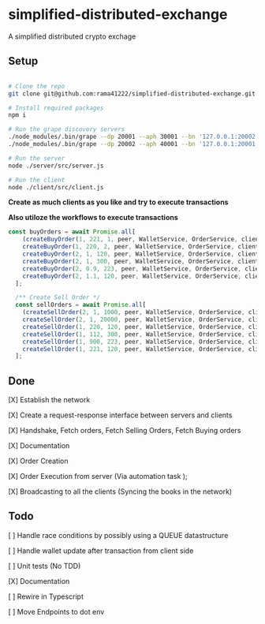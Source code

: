 # simplified-distributed-exchange
A simplified distributed crypto exchage

## Setup
```bash

# Clone the repo
git clone git@github.com:rama41222/simplified-distributed-exchange.git

# Install required packages
npm i

# Run the grape discovery servers
./node_modules/.bin/grape --dp 20001 --aph 30001 --bn '127.0.0.1:20002'
./node_modules/.bin/grape --dp 20002 --aph 40001 --bn '127.0.0.1:20001'

# Run the server
node ./server/src/server.js 

# Run the client
node ./client/src/client.js 
```

**Create as much clients as you like and try to execute transactions**

**Also utiloze the workflows to execute transactions**

```javascript
const buyOrders = await Promise.all[
    (createBuyOrder(1, 221, 1, peer, WalletService, OrderService, clientName),
    createBuyOrder(1, 220, 2, peer, WalletService, OrderService, clientName),
    createBuyOrder(2, 1, 120, peer, WalletService, OrderService, clientName),
    createBuyOrder(2, 1, 300, peer, WalletService, OrderService, clientName),
    createBuyOrder(2, 0.9, 223, peer, WalletService, OrderService, clientName),
    createBuyOrder(2, 1.1, 120, peer, WalletService, OrderService, clientName))
  ];

  /** Create Sell Order */
  const sellOrders = await Promise.all[
    (createSellOrder(2, 1, 1000, peer, WalletService, OrderService, clientName),
    createSellOrder(2, 1, 20000, peer, WalletService, OrderService, clientName),
    createSellOrder(1, 220, 120, peer, WalletService, OrderService, clientName),
    createSellOrder(1, 112, 300, peer, WalletService, OrderService, clientName),
    createSellOrder(1, 900, 223, peer, WalletService, OrderService, clientName),
    createSellOrder(1, 221, 120, peer, WalletService, OrderService, clientName))
  ];
```

## Done

[X] Establish the network

[X] Create a request-response interface between servers and clients

[X] Handshake, Fetch orders, Fetch Selling Orders, Fetch Buying orders

[X] Documentation

[X] Order Creation

[X] Order Execution from server (Via automation task );

[X] Broadcasting to all the clients (Syncing the books in the network)

## Todo

[ ] Handle race conditions by possibly using a QUEUE datastructure

[ ] Handle wallet update after transaction from client side

[ ] Unit tests (No TDD)

[X] Documentation

[ ] Rewire in Typescript

[ ] Move Endpoints to dot env
